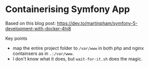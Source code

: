 # Containerising Symfony App

Based on this blog post: https://dev.to/martinpham/symfony-5-development-with-docker-4hj8

Key points

- map the entire project folder to `/var/www` in both php and nginx containsers as in  `.:/var/www`.
- I don't know what it does, but `wait-for-it.sh` does the magic.
